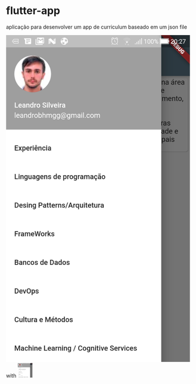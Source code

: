 # flutter-app
aplicação para  desenvolver um app de curriculum baseado em um json file


![image](https://github.com/leandro0404/flutter-app/blob/master/images/flutter-app.jpg) with <img src="https://github.com/leandro0404/flutter-app/blob/master/images/flutter-app.jpg" width="40" height="40">

